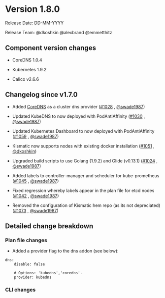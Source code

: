 # Version 1.8.0

Release Date: DD-MM-YYYY

Release Team: @dkoshkin @alexbrand @emmetthitz

## Component version changes

* CoreDNS 1.0.4

* Kubernetes 1.9.2

* Calico v2.6.6


## Changelog since v1.7.0

* Added [CoreDNS](https://coredns.io/) as a cluster dns provider ([#1028](https://github.com/apprenda/kismatic/pull/1028) , [@swade1987](https://github.com/swade1987))

* Updated KubeDNS to now deployed with PodAntiAffinity ([#1030](https://github.com/apprenda/kismatic/pull/1030) , [@swade1987](https://github.com/swade1987))

* Updated Kubernetes Dashboard to now deployed with PodAntiAffinity ([#1059](https://github.com/apprenda/kismatic/pull/1059) , [@swade1987](https://github.com/swade1987))

* Kismatic now supports nodes with existing docker installation ([#1051](https://github.com/apprenda/kismatic/pull/1051) , [@dkoshkin](https://github.com/dkoshkin))

* Upgraded build scripts to use Golang (1.9.2) and Glide (v0.13.1) ([#1024](https://github.com/apprenda/kismatic/pull/1024) , [@swade1987](https://github.com/swade1987))

* Added labels to controller-manager and scheduler for kube-prometheus ([#1045](https://github.com/apprenda/kismatic/pull/1045) , [@swade1987](https://github.com/dkoshkin))

* Fixed regression whereby labels appear in the plan file for etcd nodes ([#1042](https://github.com/apprenda/kismatic/pull/#1042) , [@swade1987](https://github.com/emmetthitz))

* Removed the configuration of Kismatic hem repo (as its not depreciated) ([#1073](https://github.com/apprenda/kismatic/pull/#1073) , [@swade1987](https://github.com/dkoshkin))


## Detailed change breakdown

### Plan file changes

* Added a provider flag to the dns addon (see below):

```
dns:
    disable: false

    # Options: 'kubedns','coredns'.
    provider: kubedns
```


### CLI changes
